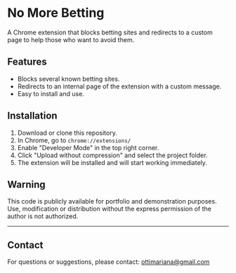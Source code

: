 # No More Betting

A Chrome extension that blocks betting sites and redirects to a custom page to help those who want to avoid them.

## Features

- Blocks several known betting sites.
- Redirects to an internal page of the extension with a custom message.
- Easy to install and use.

## Installation

1. Download or clone this repository.
2. In Chrome, go to `chrome://extensions/`
3. Enable "Developer Mode" in the top right corner.
4. Click "Upload without compression" and select the project folder.
5. The extension will be installed and will start working immediately.

## Warning

This code is publicly available for portfolio and demonstration purposes. Use, modification or distribution without the express permission of the author is not authorized.

---
## Contact

For questions or suggestions, please contact: ottimariana@gmail.com